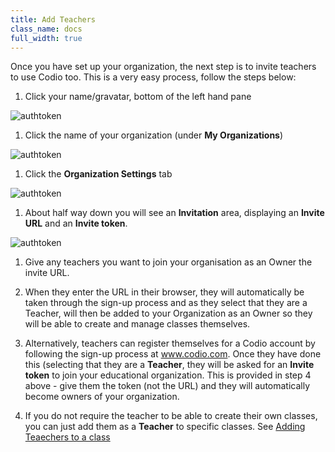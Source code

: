 ```yaml
---
title: Add Teachers
class_name: docs
full_width: true
---
```


Once you have set up your organization, the next step is to invite teachers to use Codio too. This is a very easy process, follow the steps below:

1. Click your name/gravatar, bottom of the left hand pane
<img alt="authtoken" src="/img/docs/class_administration/profilepic.png" class="simple"/>

1. Click the name of your organization (under **My Organizations**)
<img alt="authtoken" src="/img/docs/class_administration/addteachers/myschoolorg.png" class="simple"/>

1. Click the **Organization Settings** tab
<img alt="authtoken" src="/img/docs/manage_organization/deleteorg/orgsettingstab.png" class="simple"/>

1. About half way down you will see an **Invitation** area, displaying an **Invite URL** and an **Invite token**. 
<img alt="authtoken" src="/img/docs/class_administration/addteachers/invitation.png" class="simple"/>

1. Give any teachers you want to join your organisation as an Owner the invite URL.

1. When they enter the URL in their browser, they will automatically be taken through the sign-up process and as they select that they are a Teacher, will then be added to your Organization as an Owner so they will be able to create and manage classes themselves.

1. Alternatively, teachers can register themselves for a Codio account by following the sign-up process at www.codio.com. Once they have done this (selecting that they are a **Teacher**, they will be asked for an **Invite token** to join your educational organization. This is provided in step 4 above - give them the token (not the URL) and they will automatically become owners of your organization.

1. If you do not require the teacher to be able to create their own classes, you can just add them as a **Teacher** to specific classes. See [Adding Teaechers to a class](/docs/teacher/classes/addteachers/)

